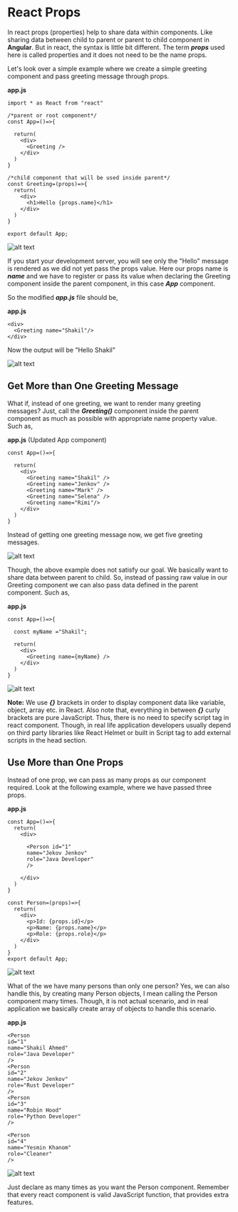 # React Props

In react props (properties) help to share data within components. Like sharing data between child to parent or parent to child component in **Angular**. But in react, the syntax is little bit different. The term ***props*** used here is called properties and it does not need to be the name props.

Let's look over a simple example where we create a simple greeting component and pass greeting message through props.

**app.js**

```
import * as React from "react"

/*parent or root component*/
const App=()=>{

  return(
    <div>
      <Greeting />
    </div>
  )
}

/*child component that will be used inside parent*/
const Greeting=(props)=>{
  return(
    <div>
      <h1>Hello {props.name}</h1>
    </div>
  )
}

export default App;
```

![alt text](image1.png)


If you start your development server, you will see only the "Hello" message is rendered as we did not yet pass the props value. Here our props name is ***name*** and we have to register or pass its value when declaring the Greeting component inside the parent component, in this case ***App*** component.

So the modified ***app.js*** file should be,

**app.js**

```
<div>
  <Greeting name="Shakil"/>
</div>
```
Now the output will be "Hello Shakil"

![alt text](image2.png)


## Get More than One Greeting Message

What if, instead of one greeting, we want to render many greeting messages? Just, call the ***Greeting()*** component inside the parent component as much as possible with appropriate name property value. Such as,


**app.js** (Updated App component)

```
const App=()=>{

  return(
    <div>
      <Greeting name="Shakil" />
      <Greeting name="Jenkov" />
      <Greeting name="Mark" />
      <Greeting name="Selena" />
      <Greeting name="Rimi"/>
    </div>
  )
}
```

Instead of getting one greeting message now, we get five greeting messages.

![alt text](image3.png)

Though, the above example does not satisfy our goal. We basically want to share data between parent to child. So, instead of passing raw value in our Greeting component we can also pass data defined in the parent component. Such as,

**app.js**

```
const App=()=>{

  const myName ="Shakil";

  return(
    <div>
      <Greeting name={myName} />
    </div>
  )
}
```

![alt text](image2.png)

**Note:** We use ***{}*** brackets in order to display component data like variable, object, array etc. in React. Also note that, everything in between ***{}*** curly brackets are pure JavaScript. Thus, there is no need to specify script tag in react component. Though, in real life application developers usually depend on third party libraries like React Helmet or built in Script tag to add external scripts in the head section.

## Use More than One Props

Instead of one prop, we can pass as many props as our component required. Look at the following example, where we have passed three props.

**app.js**

```
const App=()=>{
  return(
    <div>

      <Person id="1" 
      name="Jekov Jenkov" 
      role="Java Developer" 
      />

    </div>
  )
}

const Person=(props)=>{
  return(
    <div>
      <p>Id: {props.id}</p>
      <p>Name: {props.name}</p>
      <p>Role: {props.role}</p>
    </div>
  )
}
export default App;
```

![alt text](image4.png)

What of the we have many persons than only one person? Yes, we can also handle this, by creating many Person objects, I mean calling the Person component many times. Though, it is not actual scenario, and in real application we basically create array of objects to handle this scenario.

**app.js**

```
<Person 
id="1"
name="Shakil Ahmed"
role="Java Developer" 
/>
<Person 
id="2"
name="Jekov Jenkov"
role="Rust Developer" 
/>
<Person 
id="3"
name="Robin Hood"
role="Python Developer" 
/>

<Person 
id="4"
name="Yesmin Khanom"
role="Cleaner" 
/>
```

![alt text](image5.png)

Just declare as many times as you want the Person component. Remember that every react component is valid JavaScript function, that provides extra features.

